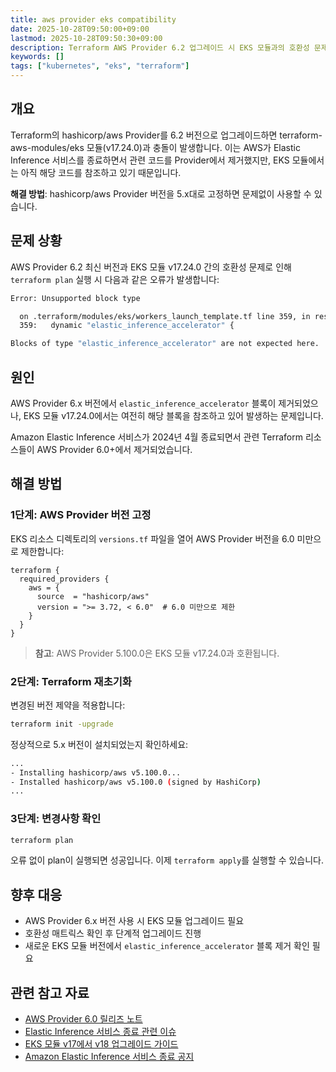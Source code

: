 ```yaml
---
title: aws provider eks compatibility
date: 2025-10-28T09:50:00+09:00
lastmod: 2025-10-28T09:50:30+09:00
description: Terraform AWS Provider 6.2 업그레이드 시 EKS 모듈과의 호환성 문제 및 해결 방법
keywords: []
tags: ["kubernetes", "eks", "terraform"] 
---
```


## 개요

Terraform의 hashicorp/aws Provider를 6.2 버전으로 업그레이드하면 terraform-aws-modules/eks 모듈(v17.24.0)과 충돌이 발생합니다. 이는 AWS가 Elastic Inference 서비스를 종료하면서 관련 코드를 Provider에서 제거했지만, EKS 모듈에서는 아직 해당 코드를 참조하고 있기 때문입니다.

**해결 방법**: hashicorp/aws Provider 버전을 5.x대로 고정하면 문제없이 사용할 수 있습니다.

## 문제 상황

AWS Provider 6.2 최신 버전과 EKS 모듈 v17.24.0 간의 호환성 문제로 인해 `terraform plan` 실행 시 다음과 같은 오류가 발생합니다:

```bash
Error: Unsupported block type

  on .terraform/modules/eks/workers_launch_template.tf line 359, in resource "aws_launch_template" "workers_launch_template":
  359:   dynamic "elastic_inference_accelerator" {

Blocks of type "elastic_inference_accelerator" are not expected here.
```

## 원인

AWS Provider 6.x 버전에서 `elastic_inference_accelerator` 블록이 제거되었으나, EKS 모듈 v17.24.0에서는 여전히 해당 블록을 참조하고 있어 발생하는 문제입니다.

Amazon Elastic Inference 서비스가 2024년 4월 종료되면서 관련 Terraform 리소스들이 AWS Provider 6.0+에서 제거되었습니다.

## 해결 방법

### 1단계: AWS Provider 버전 고정

EKS 리소스 디렉토리의 `versions.tf` 파일을 열어 AWS Provider 버전을 6.0 미만으로 제한합니다:

```hcl
terraform {
  required_providers {
    aws = {
      source  = "hashicorp/aws"
      version = ">= 3.72, < 6.0"  # 6.0 미만으로 제한
    }
  }
}
```

> **참고**: AWS Provider 5.100.0은 EKS 모듈 v17.24.0과 호환됩니다.

### 2단계: Terraform 재초기화

변경된 버전 제약을 적용합니다:

```bash
terraform init -upgrade
```

정상적으로 5.x 버전이 설치되었는지 확인하세요:

```bash
...
- Installing hashicorp/aws v5.100.0...
- Installed hashicorp/aws v5.100.0 (signed by HashiCorp)
...
```

### 3단계: 변경사항 확인

```bash
terraform plan
```

오류 없이 plan이 실행되면 성공입니다. 이제 `terraform apply`를 실행할 수 있습니다.

## 향후 대응

- AWS Provider 6.x 버전 사용 시 EKS 모듈 업그레이드 필요
- 호환성 매트릭스 확인 후 단계적 업그레이드 진행
- 새로운 EKS 모듈 버전에서 `elastic_inference_accelerator` 블록 제거 확인 필요

## 관련 참고 자료

- [AWS Provider 6.0 릴리즈 노트](https://github.com/hashicorp/terraform-provider-aws/issues/41101)
- [Elastic Inference 서비스 종료 관련 이슈](https://github.com/hashicorp/terraform-provider-aws/issues/40992)
- [EKS 모듈 v17에서 v18 업그레이드 가이드](https://github.com/terraform-aws-modules/terraform-aws-eks/issues/1744)
- [Amazon Elastic Inference 서비스 종료 공지](https://docs.aws.amazon.com/sagemaker/latest/dg/ei.html)

